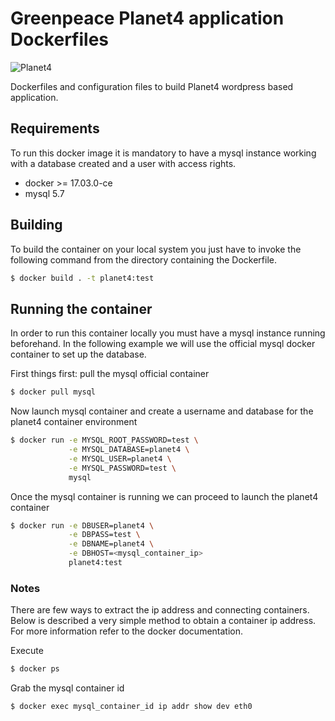# Greenpeace Planet4 application Dockerfiles

![Planet4](https://cdn-images-1.medium.com/letterbox/300/36/50/50/1*XcutrEHk0HYv-spjnOej2w.png?source=logoAvatar-ec5f4e3b2e43---fded7925f62)

Dockerfiles and configuration files to build Planet4 wordpress based application.

## Requirements

To run this docker image it is mandatory to have a mysql instance working with
a database created and a user with access rights.

* docker >= 17.03.0-ce
* mysql 5.7

## Building

To build the container on your local system you just have to invoke the following
command from the directory containing the Dockerfile.

```bash
$ docker build . -t planet4:test
```
## Running the container

In order to run this container locally you must have a mysql instance running
beforehand. In the following example we will use the official mysql docker container
to set up the database.

First things first: pull the mysql official container
```bash
$ docker pull mysql
```
Now launch mysql container and create a username and database for the planet4
container environment

```bash
$ docker run -e MYSQL_ROOT_PASSWORD=test \
             -e MYSQL_DATABASE=planet4 \
             -e MYSQL_USER=planet4 \
             -e MYSQL_PASSWORD=test \
             mysql
```

Once the mysql container is running we can proceed to launch the planet4 container

```bash
$ docker run -e DBUSER=planet4 \
             -e DBPASS=test \
             -e DBNAME=planet4 \
             -e DBHOST=<mysql_container_ip>
             planet4:test
```

### Notes

There are few ways to extract the ip address and connecting containers.
Below is described a very simple method to obtain a container ip address.
For more information refer to the docker documentation.

Execute

```bash
$ docker ps
```
Grab the mysql container id

```bash
$ docker exec mysql_container_id ip addr show dev eth0
```
